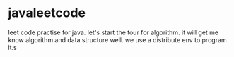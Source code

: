 # javaleetcode
leet code practise for java.
let's start the tour for algorithm.
it will get me know algorithm and data structure well.
we use a distribute env to program it.s

